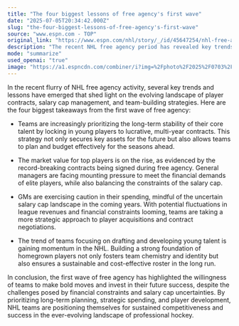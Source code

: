 ```yaml
---
title: "The four biggest lessons of free agency's first wave"
date: "2025-07-05T20:34:42.000Z"
slug: "the-four-biggest-lessons-of-free-agency's-first-wave"
source: "www.espn.com - TOP"
original_link: "https://www.espn.com/nhl/story/_/id/45647254/nhl-free-agency-2025-market-trends-lessons-top-players-contracts-salary-cap"
description: "The recent NHL free agency period has revealed key trends in player contracts, salary cap management, and team-building strategies. Teams are focusing on locking in young players to long-term contracts to secure their core talent and plan effectively for the future. The market value for top players is increasing, leading to record-breaking contracts and putting pressure on general managers to balance financial demands with salary cap constraints. GMs are being cautious in their spending due to uncertainty in the salary cap landscape, leading to a strategic approach to player acquisitions and contract negotiations. Overall, teams are prioritizing drafting and developing young talent to build a sustainable and competitive roster for long-term success in the NHL."
mode: "summarize"
used_openai: "true"
image: "https://a1.espncdn.com/combiner/i?img=%2Fphoto%2F2025%2F0703%2Fr1514344_1296x729_16%2D9.jpg"
---
```


In the recent flurry of NHL free agency activity, several key trends and lessons have emerged that shed light on the evolving landscape of player contracts, salary cap management, and team-building strategies. Here are the four biggest takeaways from the first wave of free agency:

- Teams are increasingly prioritizing the long-term stability of their core talent by locking in young players to lucrative, multi-year contracts. This strategy not only secures key assets for the future but also allows teams to plan and budget effectively for the seasons ahead.

- The market value for top players is on the rise, as evidenced by the record-breaking contracts being signed during free agency. General managers are facing mounting pressure to meet the financial demands of elite players, while also balancing the constraints of the salary cap.

- GMs are exercising caution in their spending, mindful of the uncertain salary cap landscape in the coming years. With potential fluctuations in league revenues and financial constraints looming, teams are taking a more strategic approach to player acquisitions and contract negotiations.

- The trend of teams focusing on drafting and developing young talent is gaining momentum in the NHL. Building a strong foundation of homegrown players not only fosters team chemistry and identity but also ensures a sustainable and cost-effective roster in the long run.

In conclusion, the first wave of free agency has highlighted the willingness of teams to make bold moves and invest in their future success, despite the challenges posed by financial constraints and salary cap uncertainties. By prioritizing long-term planning, strategic spending, and player development, NHL teams are positioning themselves for sustained competitiveness and success in the ever-evolving landscape of professional hockey.
